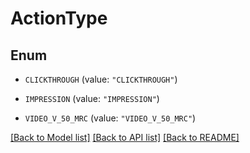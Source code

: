 # ActionType

## Enum


* `CLICKTHROUGH` (value: `"CLICKTHROUGH"`)

* `IMPRESSION` (value: `"IMPRESSION"`)

* `VIDEO_V_50_MRC` (value: `"VIDEO_V_50_MRC"`)


[[Back to Model list]](../README.md#documentation-for-models) [[Back to API list]](../README.md#documentation-for-api-endpoints) [[Back to README]](../README.md)


